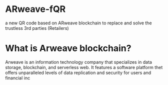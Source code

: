 # ARweave-fQR
a new QR code based on ARweave blockchain to replace and solve the trustless 3rd parties (Retailers)
[](https://fqrweave.tech)
<h1>What is Arweave blockchain?</h1>
<p>Arweave is an information technology company that specializes in data storage, blockchain, and serverless web. It features a software platform thet offers unparalleled levels of data replication and security for users and financial inc</p>
